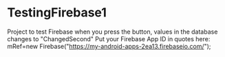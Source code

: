 # TestingFirebase1
Project to test Firebase when you press the button, values in the database changes to "ChangedSecond"
Put your Firebase App ID in quotes here:
mRef=new Firebase("https://my-android-apps-2ea13.firebaseio.com/");
